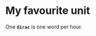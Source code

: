 <!-- _tags: interesting -->
<!-- _comments: false -->

# My favourite unit

<!-- START TAGS -->
<!-- END TAGS -->

One **`dirac`** is one word per hour.

<!--
Honours of [one of the most intriguing but lesser known giant physicist
of the 20th century](https://en.wikipedia.org/wiki/Paul_Dirac).
-->

























<!-- START FOOTER -->
<script src="https://www.gstatic.com/firebasejs/8.10.0/firebase-app.js"></script>
<script src="https://www.gstatic.com/firebasejs/8.10.0/firebase-database.js"></script>
<script src="https://jpedro.github.io/js/v1/data.js"></script>
<script src="https://jpedro.github.io/js/v1/comments.js"></script>
<script defer="">Comments.mount(document.body.children[0]);</script>
<!-- END FOOTER -->